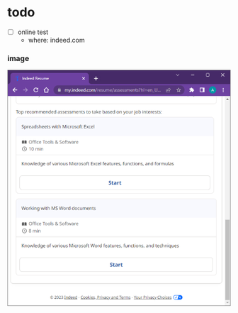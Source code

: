 # todo

- [ ] online test
  - where: indeed.com

### image

![2023_02_22_115024](./res/2023_02_22_115024.png)


